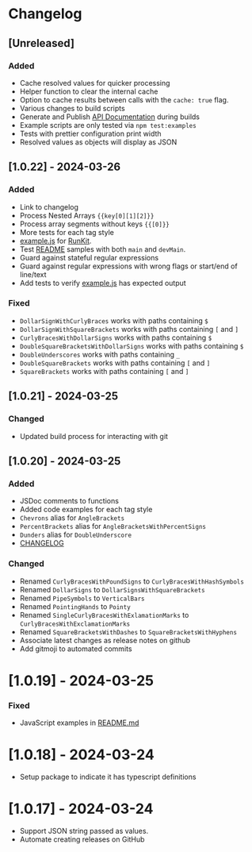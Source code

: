 # Changelog

## [Unreleased]

### Added

- Cache resolved values for quicker processing
- Helper function to clear the internal cache
- Option to cache results between calls with the `cache: true` flag.
- Various changes to build scripts
- Generate and Publish [API Documentation](https://codejamboree.github.io/replace-tags/) during builds
- Example scripts are only tested via `npm test:examples`
- Tests with prettier configuration print width
- Resolved values as objects will display as JSON

## [1.0.22] - 2024-03-26

### Added

- Link to changelog
- Process Nested Arrays `{{key[0][1][2]}}`
- Process array segments without keys `{{[0]}}`
- More tests for each tag style
- [example.js](./example.js) for [RunKit](https://npm.runkit.com/%40codejamboree%2Freplace-tags).
- Test [README](./README.md) samples with both `main` and `devMain`.
- Guard against stateful regular expressions
- Guard against regular expressions with wrong flags or start/end of line/text
- Add tests to verify [example.js](./example.js) has expected output

### Fixed

- `DollarSignWithCurlyBraces` works with paths containing `$`
- `DollarSignWithSquareBrackets` works with paths containing `[` and `]`
- `CurlyBracesWithDollarSigns` works with paths containing `$`
- `DoubleSquareBracketsWithDollarSigns` works with paths containing `$`
- `DoubleUnderscores` works with paths containing `_`
- `DoubleSquareBrackets` works with paths containing `[` and `]`
- `SquareBrackets` works with paths containing `[` and `]`

## [1.0.21] - 2024-03-25

### Changed

- Updated build process for interacting with git

## [1.0.20] - 2024-03-25

### Added

- JSDoc comments to functions
- Added code examples for each tag style
- `Chevrons` alias for `AngleBrackets`
- `PercentBrackets` alias for `AngleBracketsWithPercentSigns`
- `Dunders` alias for `DoubleUnderscore`
- [CHANGELOG](./CHANGELOG.md)

### Changed

- Renamed `CurlyBracesWithPoundSigns` to `CurlyBracesWithHashSymbols`
- Renamed `DollarSigns` to `DollarSignsWithSquareBrackets`
- Renamed `PipeSymbols` to `VerticalBars`
- Renamed `PointingHands` to `Pointy`
- Renamed `SingleCurlyBracesWithExlamationMarks` to `CurlyBracesWithExclamationMarks`
- Renamed `SquareBracketsWithDashes` to `SquareBracketsWithHyphens`
- Associate latest changes as release notes on github
- Add gitmoji to automated commits

# [1.0.19] - 2024-03-25

### Fixed

- JavaScript examples in [README.md](./README.md)

# [1.0.18] - 2024-03-24

- Setup package to indicate it has typescript definitions

# [1.0.17] - 2024-03-24

- Support JSON string passed as values.
- Automate creating releases on GitHub
